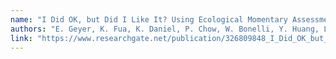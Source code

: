 ```yaml
---
name: "I Did OK, but Did I Like It? Using Ecological Momentary Assessment to Examine Perceptions of Social Interactions Associated With Severity of Social Anxiety and Depression."
authors: "E. Geyer, K. Fua, K. Daniel, P. Chow, W. Bonelli, Y. Huang, L. E. Barnes, and B. Teachman."
link: "https://www.researchgate.net/publication/326809848_I_Did_OK_but_Did_I_Like_It_Using_Ecological_Momentary_Assessment_to_Examine_Perceptions_of_Social_Interactions_Associated_With_Severity_of_Social_Anxiety_and_Depression"
---
```

